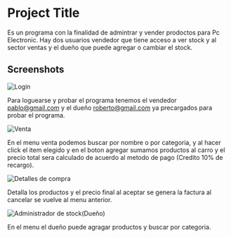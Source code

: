 
# Project Title

Es un programa con la finalidad de admintrar y vender prodoctos para Pc Electronic.
Hay dos usuarios vendedor que tiene acceso a ver stock y al sector ventas y el dueño que puede
agregar o cambiar el stock.




## Screenshots

![Login](https://ibb.co/TY8QxM5)

Para loguearse y probar el programa tenemos el vendedor pablo@gmail.com y el dueño
roberto@gmail.com ya precargados para probar el programa.

![Venta](https://ibb.co/4StWDtS)

En el menu venta podemos buscar por nombre o por categoria, y al hacer click el
item elegido y en el boton agregar sumamos productos  al carro y el precio total sera calculado 
de acuerdo al metodo de pago (Credito 10% de recargo).

![Detalles de compra](https://ibb.co/XYPKMVG)

Detalla los productos y el precio final al aceptar se genera la factura al cancelar se vuelve al 
menu anterior.

![Administrador de stock(Dueño)](https://ibb.co/4pbcz9w)

En el menu el dueño puede agragar productos y buscar por categoria.






